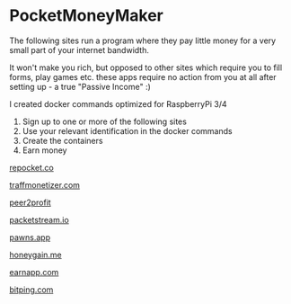 # PocketMoneyMaker

The following sites run a program where they pay little money for a very small part of your internet bandwidth.<p>
It won't make you rich, but opposed to other sites which require you to fill forms, play games etc. these apps require no action from you at all after setting up - a true "Passive Income" :) <p>
I created docker commands optimized for RaspberryPi 3/4 <p>

1. Sign up to one or more of the following sites
2. Use your relevant identification in the docker commands
3. Create the containers
4. Earn money

<a href="https://link.repocket.co/5Tyv" rel="noopener noreferrer" target="_blank">repocket.co</a><p>
<a href="https://traffmonetizer.com/?aff=813170" rel="noopener noreferrer" target="_blank">traffmonetizer.com</a><p>
<a href="https://p2pr.me/16694610166381f418aa4db" rel="noopener noreferrer" target="_blank">peer2profit</a><p>
<a href="https://packetstream.io/?psr=4Xc7" rel="noopener noreferrer" target="_blank">packetstream.io</a><p>
<a href="https://pawns.app?r=1062288" rel="noopener noreferrer" target="_blank">pawns.app</a><p>
<a href="https://r.honeygain.me/MRGAO7878C" rel="noopener noreferrer" target="_blank">honeygain.me</a><p>
<a href="https://earnapp.com/i/paIKIJnU" rel="noopener noreferrer" target="_blank">earnapp.com</a><p>
<a href="https://app.bitping.com?r=a5kAh17b" rel="noopener noreferrer" target="_blank">bitping.com</a><p>


